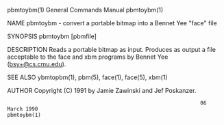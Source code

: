 pbmtoybm(1)                                                   General Commands Manual                                                  pbmtoybm(1)

NAME
       pbmtoybm - convert a portable bitmap into a Bennet Yee "face" file

SYNOPSIS
       pbmtoybm [pbmfile]

DESCRIPTION
       Reads a portable bitmap as input.  Produces as output a file acceptable to the face and xbm programs by Bennet Yee (bsy+@cs.cmu.edu).

SEE ALSO
       ybmtopbm(1), pbm(5), face(1), face(5), xbm(1)

AUTHOR
       Copyright (C) 1991 by Jamie Zawinski and Jef Poskanzer.

                                                                   06 March 1990                                                       pbmtoybm(1)
